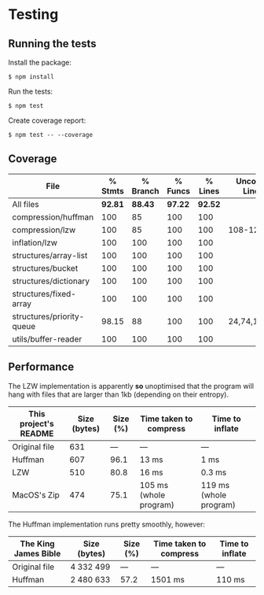 # Testing

## Running the tests

Install the package:
```
$ npm install
```
Run the tests:
```
$ npm test
```
Create coverage report:
```
$ npm test -- --coverage
```

## Coverage

File                       | % Stmts   | % Branch  | % Funcs   | % Lines   | Uncovered Line #s 
---------------------------|-----------|-----------|-----------|-----------|-------------------
All files                  | **92.81** | **88.43** | **97.22** | **92.52** |                   
 compression/huffman       |     100   |      85   |     100   |     100   |                   
 compression/lzw           |     100   |      85   |     100   |     100   | 108-120           
 inflation/lzw             |     100   |     100   |     100   |     100   |                   
 structures/array-list     |     100   |     100   |     100   |     100   |                   
 structures/bucket         |     100   |     100   |     100   |     100   |                   
 structures/dictionary     |     100   |     100   |     100   |     100   |                   
 structures/fixed-array    |     100   |     100   |     100   |     100   |                   
 structures/priority-queue |   98.15   |      88   |     100   |     100   | 24,74,116,128     
 utils/buffer-reader       |     100   |     100   |     100   |     100   |                   

## Performance

The LZW implementation is apparently **so** unoptimised that the program will hang with files that are larger than 1kb (depending on their entropy).

This project's README | Size (bytes) | Size (%) | Time taken to compress | Time to inflate        |
----------------------|--------------|----------|------------------------|------------------------|
Original file         | 631          | —        | —                      | —                      |
Huffman               | 607          | 96.1     | 13 ms                  | 1 ms                   |
LZW                   | 510          | 80.8     | 16 ms                  | 0.3 ms                 |
MacOS's Zip           | 474          | 75.1     | 105 ms (whole program) | 119 ms (whole program) |

The Huffman implementation runs pretty smoothly, however:

The King James Bible | Size (bytes) | Size (%) | Time taken to compress | Time to inflate |
---------------------|--------------|----------|------------------------|-----------------|
Original file        | 4 332 499    | —        | —                      | —               |
Huffman              | 2 480 633    | 57.2     | 1501 ms                | 110 ms          |
